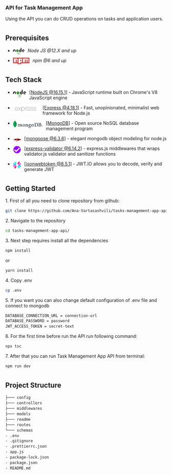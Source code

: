 ### API for Task Management App

Using the API you can do CRUD operations on tasks and application users.

#

## Prerequisites

- <img style="padding-right:10px;" align="left"  src="readme/assets/Nodejs.png"   height="22"/> <p>_Node JS @12.X and up_</p>
- <img style="padding-right:10px;" align="left"  src="readme/assets/Npm.png"   height="20"/> <p>_npm @6 and up_</p>

#

## Tech Stack

- <img style="padding-right:10px;" align="left"  src="readme/assets/Nodejs.png"   height="25"/> <p><a href="https://nodejs.org/en/" target="_blank">[NodeJS @16.15.1]</a> - JavaScript runtime built on Chrome's V8 JavaScript engine<p/>

- <img style="padding-right:10px;" align="left"  src="readme/assets/express.png"   height="25"/> <p><a href="https://expressjs.com/" target="_blank">[Express @4.18.1]</a> - Fast, unopinionated, minimalist web framework for Node.js<p/>

- <img style="padding-right:10px;" align="left"  src="readme/assets/mongodb.png"   height="25"/> <p><a href="https://www.mongodb.com/" target="_blank">[MongoDB]</a> - Open source NoSQL database management program<p/>

- <img style="padding-right:10px;" align="left"  src="readme/assets/mongoose.png"   height="25"/> <p><a href="https://mongoosejs.com/" target="_blank">[mongoose @6.3.6]</a> - elegant mongodb object modeling for node.js<p/>

- <img style="padding-right:10px;" align="left"  src="readme/assets/Express-validator.png"   height="25"/> <p><a href="https://express-validator.github.io/docs/" target="_blank">[express-validator @6.14.2]</a> - express.js middlewares that wraps validator.js validator and sanitizer functions<p/>

- <img style="padding-right:10px;" align="left"  src="readme/assets/jsonwebtoken.png"   height="25"/> <p><a href="https://jwt.io/" target="_blank">[jsonwebtoken @8.5.1]</a> - JWT.IO allows you to decode, verify and generate JWT<p/>

#

## Getting Started

1\. First of all you need to clone repository from github:

```sh
git clone https://github.com/Ana-Vartasashvili/tasks-management-app-api.git
```

2\. Navigate to the repository

```sh
cd tasks-management-app-api/
```

3\. Next step requires install all the dependencies

```sh
npm install
```

or

```sh
yarn install
```

4\. Copy .env

```sh
cp .env
```

5\. If you want you can also change default configuration of .env file and connect to mongodb

```sh
DATABASE_CONNECTION_URL = connection-url
DATABASE_PASSWORD = password
JWT_ACCESS_TOKEN = secret-text
```

6\. For the first time before run the API run following command:

```sh
npx tsc
```

7\. After that you can run Task Management App API from terminal:

```sh
npm run dev
```

#

## Project Structure

```bash
├─── config
├─── controllers
├─── middlewares
├─── models
├─── readme
├─── routes
└─── schemas
- .env
- .gitignore
- .prettierrc.json
- app.js
- package-lock.json
- package.json
- README.md
```
